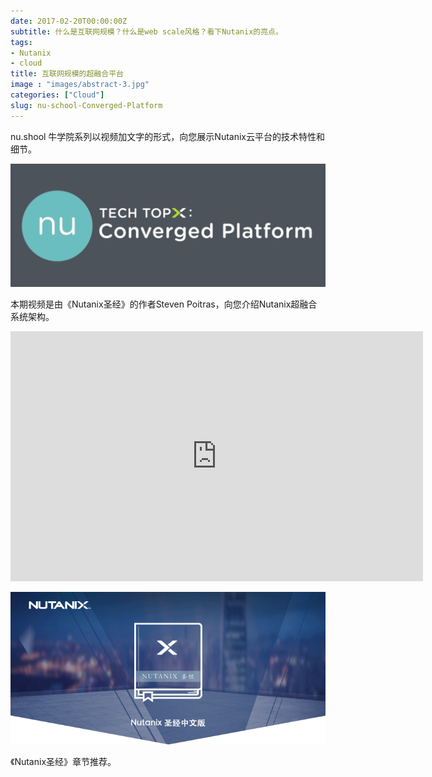 ```yaml
---
date: 2017-02-20T00:00:00Z
subtitle: 什么是互联网规模？什么是web scale风格？看下Nutanix的亮点。
tags:
- Nutanix
- cloud
title: 互联网规模的超融合平台
image : "images/abstract-3.jpg"
categories: ["Cloud"]
slug: nu-school-Converged-Platform
---
```


nu.shool 牛学院系列以视频加文字的形式，向您展示Nutanix云平台的技术特性和细节。

![Converged_Platform](/images/Tech_TopX-_Converged_Platform_mp4.png)

本期视频是由《Nutanix圣经》的作者Steven Poitras，向您介绍Nutanix超融合系统架构。

<p style="text-align: center"><iframe class="video_iframe" style="z-index:1;" src="http://v.qq.com/iframe/player.html?vid=t0372gr02qe&amp;width=660&amp;height=400&amp;auto=0" allowfullscreen="" frameborder="0" height="400" width="660"></iframe></p>

![bible](/images/bible-top.png)

《Nutanix圣经》章节推荐。
